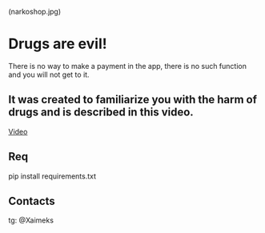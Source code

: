 (narkoshop.jpg)
# Drugs are evil!
There is no way to make a payment in the app, there is no such function and you will not get to it.
## It was created to familiarize you with the harm of drugs and is described in this video.
[Video]()
## Req
pip install requirements.txt
## Contacts 
tg: @Xaimeks
